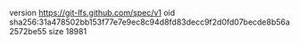 version https://git-lfs.github.com/spec/v1
oid sha256:31a478502bb153f77e7e9ec8c94d8fd83decc9f2d0fd07becde8b56a2572be55
size 18981
